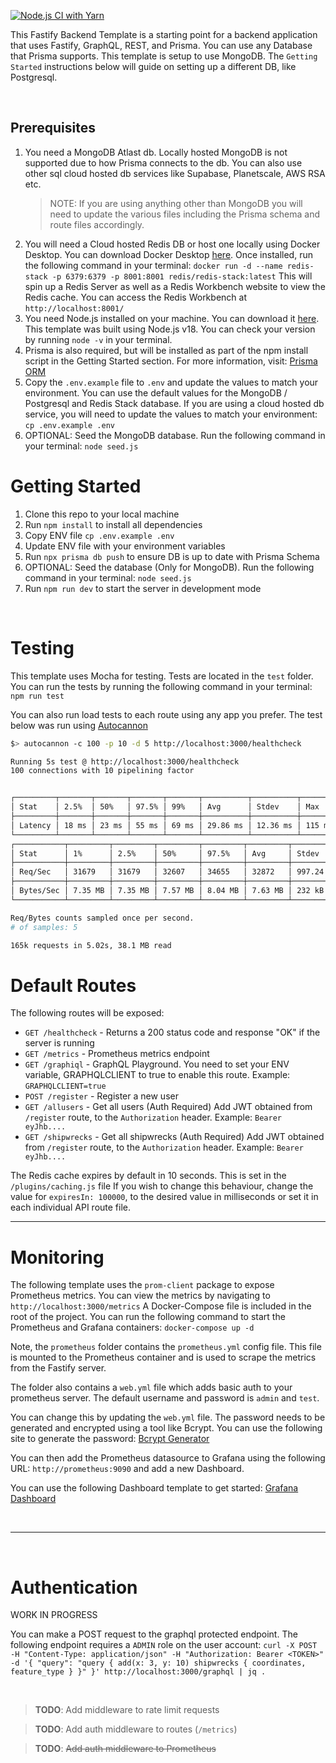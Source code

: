 [![Node.js CI with Yarn](https://github.com/asdutoit/template-fastify-kitchen-sink/actions/workflows/node.js.yml/badge.svg)](https://github.com/asdutoit/template-fastify-kitchen-sink/actions/workflows/node.js.yml)

This Fastify Backend Template is a starting point for a backend application that uses Fastify, GraphQL, REST, and Prisma. You can use any Database that Prisma supports. This template is setup to use MongoDB. The `Getting Started` instructions below will guide on setting up a different DB, like Postgresql.

<br />

## Prerequisites

1. You need a MongoDB Atlast db. Locally hosted MongoDB is not supported due to how Prisma connects to the db.
   You can also use other sql cloud hosted db services like Supabase, Planetscale, AWS RSA etc.
   > NOTE: If you are using anything other than MongoDB you will need to update the various files including the Prisma schema and route files accordingly.
2. You will need a Cloud hosted Redis DB or host one locally using Docker Desktop. You can download Docker Desktop [here](https://www.docker.com/products/docker-desktop). Once installed, run the following command in your terminal:
   `docker run -d --name redis-stack -p 6379:6379 -p 8001:8001 redis/redis-stack:latest`
   This will spin up a Redis Server as well as a Redis Workbench website to view the Redis cache. You can access the Redis Workbench at `http://localhost:8001/`
3. You need Node.js installed on your machine. You can download it [here](https://nodejs.org/en/download/). This template was built using Node.js v18. You can check your version by running `node -v` in your terminal.
4. Prisma is also required, but will be installed as part of the npm install script in the Getting Started section. For more information, visit: [Prisma ORM](https://www.prisma.io/)
5. Copy the `.env.example` file to `.env` and update the values to match your environment. You can use the default values for the MongoDB / Postgresql and Redis Stack database. If you are using a cloud hosted db service, you will need to update the values to match your environment:  
   `cp .env.example .env`
6. OPTIONAL: Seed the MongoDB database. Run the following command in your terminal:
   `node seed.js`

# Getting Started

1. Clone this repo to your local machine
2. Run `npm install` to install all dependencies
3. Copy ENV file `cp .env.example .env`
4. Update ENV file with your environment variables
5. Run `npx prisma db push` to ensure DB is up to date with Prisma Schema
6. OPTIONAL: Seed the database (Only for MongoDB). Run the following command in your terminal:
   `node seed.js`
7. Run `npm run dev` to start the server in development mode

<br />

# Testing

This template uses Mocha for testing.
Tests are located in the `test` folder.
You can run the tests by running the following command in your terminal:
`npm run test`

You can also run load tests to each route using any app you prefer. The test below was run using [Autocannon]('https://www.npmjs.com/package/autocannon)

```bash
$> autocannon -c 100 -p 10 -d 5 http://localhost:3000/healthcheck

Running 5s test @ http://localhost:3000/healthcheck
100 connections with 10 pipelining factor


┌─────────┬───────┬───────┬───────┬───────┬──────────┬──────────┬────────┐
│ Stat    │ 2.5%  │ 50%   │ 97.5% │ 99%   │ Avg      │ Stdev    │ Max    │
├─────────┼───────┼───────┼───────┼───────┼──────────┼──────────┼────────┤
│ Latency │ 18 ms │ 23 ms │ 55 ms │ 69 ms │ 29.86 ms │ 12.36 ms │ 115 ms │
└─────────┴───────┴───────┴───────┴───────┴──────────┴──────────┴────────┘
┌───────────┬─────────┬─────────┬─────────┬─────────┬─────────┬────────┬─────────┐
│ Stat      │ 1%      │ 2.5%    │ 50%     │ 97.5%   │ Avg     │ Stdev  │ Min     │
├───────────┼─────────┼─────────┼─────────┼─────────┼─────────┼────────┼─────────┤
│ Req/Sec   │ 31679   │ 31679   │ 32607   │ 34655   │ 32872   │ 997.24 │ 31677   │
├───────────┼─────────┼─────────┼─────────┼─────────┼─────────┼────────┼─────────┤
│ Bytes/Sec │ 7.35 MB │ 7.35 MB │ 7.57 MB │ 8.04 MB │ 7.63 MB │ 232 kB │ 7.35 MB │
└───────────┴─────────┴─────────┴─────────┴─────────┴─────────┴────────┴─────────┘

Req/Bytes counts sampled once per second.
# of samples: 5

165k requests in 5.02s, 38.1 MB read
```

# Default Routes

The following routes will be exposed:

- `GET /healthcheck` - Returns a 200 status code and response "OK" if the server is running
- `GET /metrics` - Prometheus metrics endpoint
- `GET /graphiql` - GraphQL Playground. You need to set your ENV variable, GRAPHQLCLIENT to true to enable this route. Example: `GRAPHQLCLIENT=true`
- `POST /register` - Register a new user
- `GET /allusers` - Get all users (Auth Required) Add JWT obtained from `/register` route, to the `Authorization` header. Example: `Bearer eyJhb....`
- `GET /shipwrecks` - Get all shipwrecks (Auth Required) Add JWT obtained from `/register` route, to the `Authorization` header. Example: `Bearer eyJhb....`

The Redis cache expires by default in 10 seconds. This is set in the `/plugins/caching.js` file
If you wish to change this behaviour, change the value for `expiresIn: 100000`, to the desired value in milliseconds or set it in each individual API route file.

---

# Monitoring

The following template uses the `prom-client` package to expose Prometheus metrics. You can view the metrics by navigating to `http://localhost:3000/metrics`
A Docker-Compose file is included in the root of the project. You can run the following command to start the Prometheus and Grafana containers: `docker-compose up -d`

Note, the `prometheus` folder contains the `prometheus.yml` config file. This file is mounted to the Prometheus container and is used to scrape the metrics from the Fastify server.

The folder also contains a `web.yml` file which adds basic auth to your prometheus server. The default username and password is `admin` and `test`.

You can change this by updating the `web.yml` file. The password needs to be generated and encrypted using a tool like Bcrypt. You can use the following site to generate the password: [Bcrypt Generator](https://bcrypt-generator.com/)

You can then add the Prometheus datasource to Grafana using the following URL: `http://prometheus:9090` and add a new Dashboard.

You can use the following Dashboard template to get started: [Grafana Dashboard](https://grafana.com/grafana/dashboards/12230)

<br />

---

<br />

# Authentication

WORK IN PROGRESS

You can make a POST request to the graphql protected endpoint. The following endpoint requires a `ADMIN` role on the user account:
`curl -X POST -H "Content-Type: application/json" -H "Authorization: Bearer <TOKEN>" -d '{
  "query": "query { add(x: 3, y: 10) shipwrecks { coordinates, feature_type } }"
}' http://localhost:3000/graphql | jq .`

<br />

> **TODO**: Add middleware to rate limit requests

> **TODO**: Add auth middleware to routes (`/metrics`)

> **TODO**: ~~Add auth middleware to Prometheus~~
